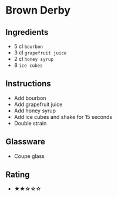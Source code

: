 # Brown Derby

## Ingredients
- 5 cl `bourbon`
- 3 cl `grapefruit juice`
- 2 cl `honey syrup`
- 8 `ice cubes`

## Instructions
- Add bourbon
- Add grapefruit juice
- Add honey syrup
- Add ice cubes and shake for 15 seconds
- Double strain

## Glassware
- Coupe glass

## Rating
- ★★☆☆☆